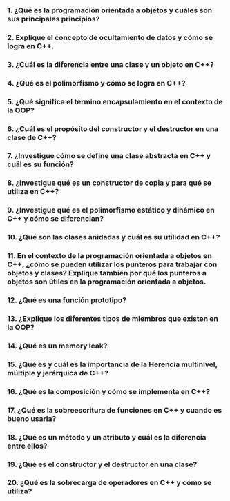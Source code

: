 ### 1. ¿Qué es la programación orientada a objetos y cuáles son sus principales principios?
### 2. Explique el concepto de ocultamiento de datos y cómo se logra en C++.
### 3. ¿Cuál es la diferencia entre una clase y un objeto en C++?
### 4. ¿Qué es el polimorfismo y cómo se logra en C++?
### 5. ¿Qué significa el término encapsulamiento en el contexto de la OOP?
### 6. ¿Cuál es el propósito del constructor y el destructor en una clase de C++?
### 7. ¿Investigue cómo se define una clase abstracta en C++ y cuál es su función?
### 8. ¿Investigue qué es un constructor de copia y para qué se utiliza en C++?
### 9. ¿Investigue qué es el polimorfismo estático y dinámico en C++ y cómo se diferencian?
### 10. ¿Qué son las clases anidadas y cuál es su utilidad en C++?
### 11. En el contexto de la programación orientada a objetos en C++, ¿cómo se pueden utilizar los punteros para trabajar con objetos y clases? Explique también por qué los punteros a objetos son útiles en la programación orientada a objetos.
### 12. ¿Qué es una función prototipo?
### 13. ¿Explique los diferentes tipos de miembros que existen en la OOP?
### 14. ¿Qué es un memory leak?
### 15. ¿Qué es y cuál es la importancia de la Herencia multinivel, múltiple y jerárquica de C++?
### 16. ¿Qué es la composición y cómo se implementa en C++?
### 17. ¿Qué es la sobreescritura de funciones en C++ y cuando es bueno usarla?
### 18. ¿Qué es un método y un atributo y cuál es la diferencia entre ellos?
### 19. ¿Qué es el constructor y el destructor en una clase?
### 20. ¿Qué es la sobrecarga de operadores en C++ y cómo se utiliza?
